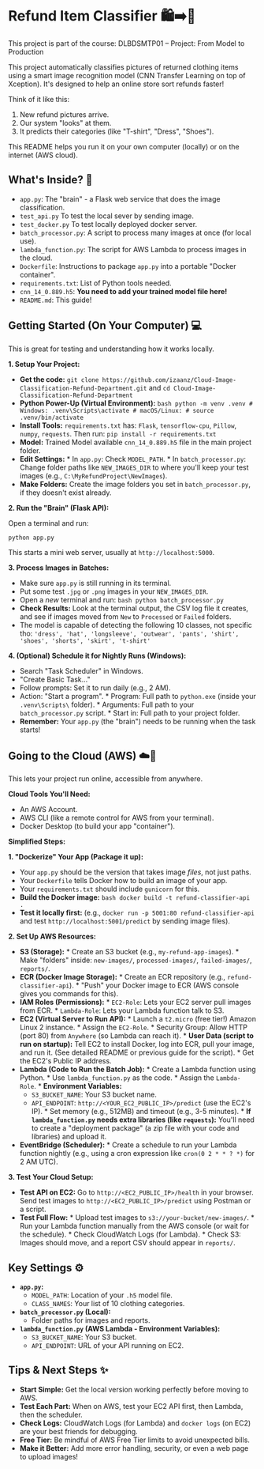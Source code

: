 
# Refund Item Classifier 🛍️➡️🤖

This project is part of the course: DLBDSMTP01 – Project: From Model to Production

This project automatically classifies pictures of returned clothing items using a smart image recognition model  (CNN Transfer Learning on top of Xception). It's designed to help an online store sort refunds faster!

Think of it like this:
1.  New refund pictures arrive.
2.  Our system "looks" at them.
3.  It predicts their categories (like "T-shirt", "Dress", "Shoes").

This README helps you run it on your own computer (locally) or on the internet (AWS cloud).

## What's Inside? 📁

*   `app.py`: The "brain" - a Flask web service that does the image classification.
*   `test_api.py` To test the local sever by sending image.
*   `test_docker.py` To test locally deployed docker server.
*   `batch_processor.py`: A script to process many images at once (for local use).
*   `lambda_function.py`: The script for AWS Lambda to process images in the cloud.
*   `Dockerfile`: Instructions to package `app.py` into a portable "Docker container".
*   `requirements.txt`: List of Python tools needed.
*   `cnn_14_0.889.h5`: **You need to add your trained model file here!**
*   `README.md`: This guide!

## Getting Started (On Your Computer) 💻

This is great for testing and understanding how it works locally.

**1. Setup Your Project:**

   *   **Get the code:** `git clone https://github.com/izaanz/Cloud-Image-Classification-Refund-Department.git` and `cd Cloud-Image-Classification-Refund-Department`
   *   **Python Power-Up (Virtual Environment):**
     ```bash
     python -m venv .venv
     # Windows:
     .venv\Scripts\activate
     # macOS/Linux:
     # source .venv/bin/activate
     ```
   *   **Install Tools:**
     `requirements.txt` has: `Flask`, `tensorflow-cpu`, `Pillow`, `numpy`, `requests`.
     Then run: `pip install -r requirements.txt`
   *   **Model:** Trained Model available `cnn_14_0.889.h5` file in the main project folder.
   *   **Edit Settings:**
     *   In `app.py`: Check `MODEL_PATH`.
     *   In `batch_processor.py`: Change folder paths like `NEW_IMAGES_DIR` to where you'll keep your test images (e.g., `C:\MyRefundProject\NewImages`).
   *   **Make Folders:** Create the image folders you set in `batch_processor.py`, if they doesn't exist already.

**2. Run the "Brain" (Flask API):**

   Open a terminal and run:
   ```bash
   python app.py
   ```
   This starts a mini web server, usually at `http://localhost:5000`.

**3. Process Images in Batches:**

   *   Make sure `app.py` is still running in its terminal.
   *   Put some test `.jpg` or `.png` images in your `NEW_IMAGES_DIR`.
   *   Open a *new* terminal and run:
     ```bash
     python batch_processor.py
     ```
   *   **Check Results:** Look at the terminal output, the CSV log file it creates, and see if images moved from `New` to `Processed` or `Failed` folders.
   *   The model is capable of detecting the following 10 classes, not specific tho: ```
    'dress',
    'hat',
    'longsleeve',
    'outwear',
    'pants',
    'shirt',
    'shoes',
    'shorts',
    'skirt',
    't-shirt' ```

**4. (Optional) Schedule it for Nightly Runs (Windows):**

   *   Search "Task Scheduler" in Windows.
   *   "Create Basic Task..."
   *   Follow prompts: Set it to run daily (e.g., 2 AM).
   *   Action: "Start a program".
     *   Program: Full path to `python.exe` (inside your `.venv\Scripts\` folder).
     *   Arguments: Full path to your `batch_processor.py` script.
     *   Start in: Full path to your project folder.
   *   **Remember:** Your `app.py` (the "brain") needs to be running when the task starts!

## Going to the Cloud (AWS) ☁️🚀

This lets your project run online, accessible from anywhere.

**Cloud Tools You'll Need:**
*   An AWS Account.
*   AWS CLI (like a remote control for AWS from your terminal).
*   Docker Desktop (to build your app "container").

**Simplified Steps:**

**1. "Dockerize" Your App (Package it up):**

   *   Your `app.py` should be the version that takes image *files*, not just paths.
   *   Your `Dockerfile` tells Docker how to build an image of your app.
   *   Your `requirements.txt` should include `gunicorn` for this.
   *   **Build the Docker image:**
     ```bash
     docker build -t refund-classifier-api .
     ```
   *   **Test it locally first:** (e.g., `docker run -p 5001:80 refund-classifier-api` and test `http://localhost:5001/predict` by sending image files).

**2. Set Up AWS Resources:**

   *   **S3 (Storage):**
     *   Create an S3 bucket (e.g., `my-refund-app-images`).
     *   Make "folders" inside: `new-images/`, `processed-images/`, `failed-images/`, `reports/`.
   *   **ECR (Docker Image Storage):**
     *   Create an ECR repository (e.g., `refund-classifier-api`).
     *   "Push" your Docker image to ECR (AWS console gives you commands for this).
   *   **IAM Roles (Permissions):**
     *   `EC2-Role`: Lets your EC2 server pull images from ECR.
     *   `Lambda-Role`: Lets your Lambda function talk to S3.
   *   **EC2 (Virtual Server to Run API):**
     *   Launch a `t2.micro` (free tier!) Amazon Linux 2 instance.
     *   Assign the `EC2-Role`.
     *   Security Group: Allow HTTP (port 80) from `Anywhere` (so Lambda can reach it).
     *   **User Data (script to run on startup):** Tell EC2 to install Docker, log into ECR, pull your image, and run it. (See detailed README or previous guide for the script).
     *   Get the EC2's Public IP address.
   *   **Lambda (Code to Run the Batch Job):**
     *   Create a Lambda function using Python.
     *   Use `lambda_function.py` as the code.
     *   Assign the `Lambda-Role`.
     *   **Environment Variables:**
       *   `S3_BUCKET_NAME`: Your S3 bucket name.
       *   `API_ENDPOINT`: `http://<YOUR_EC2_PUBLIC_IP>/predict` (use the EC2's IP).
     *   Set memory (e.g., 512MB) and timeout (e.g., 3-5 minutes).
     *   **If `lambda_function.py` needs extra libraries (like `requests`):** You'll need to create a "deployment package" (a zip file with your code and libraries) and upload it.
   *   **EventBridge (Scheduler):**
     *   Create a schedule to run your Lambda function nightly (e.g., using a cron expression like `cron(0 2 * * ? *)` for 2 AM UTC).

**3. Test Your Cloud Setup:**

   *   **Test API on EC2:** Go to `http://<EC2_PUBLIC_IP>/health` in your browser. Send test images to `http://<EC2_PUBLIC_IP>/predict` using Postman or a script.
   *   **Test Full Flow:**
     *   Upload test images to `s3://your-bucket/new-images/`.
     *   Run your Lambda function manually from the AWS console (or wait for the schedule).
     *   Check CloudWatch Logs (for Lambda).
     *   Check S3: Images should move, and a report CSV should appear in `reports/`.

## Key Settings ⚙️

*   **`app.py`:**
    *   `MODEL_PATH`: Location of your `.h5` model file.
    *   `CLASS_NAMES`: Your list of 10 clothing categories.
*   **`batch_processor.py` (Local):**
    *   Folder paths for images and reports.
*   **`lambda_function.py` (AWS Lambda - Environment Variables):**
    *   `S3_BUCKET_NAME`: Your S3 bucket.
    *   `API_ENDPOINT`: URL of your API running on EC2.

## Tips & Next Steps ✨

*   **Start Simple:** Get the local version working perfectly before moving to AWS.
*   **Test Each Part:** When on AWS, test your EC2 API first, then Lambda, then the scheduler.
*   **Check Logs:** CloudWatch Logs (for Lambda) and `docker logs` (on EC2) are your best friends for debugging.
*   **Free Tier:** Be mindful of AWS Free Tier limits to avoid unexpected bills.
*   **Make it Better:** Add more error handling, security, or even a web page to upload images!


